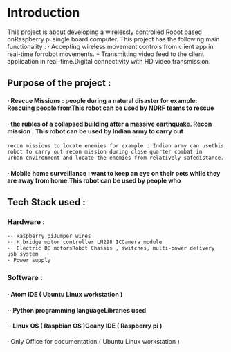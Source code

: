 # Introduction

This project is about developing a wirelessly controlled Robot based onRaspberry pi single board computer. This project has the following main
functionality :
· Accepting wireless movement controls from client app in real-time forrobot movements.
·· Transmitting video feed to the client application in real-time.Digital connectivity with HD video transmission.

## Purpose of the project :

#### · Rescue Missions : people during a natural disaster for example: Rescuing people fromThis robot can be used by NDRF teams to rescue

#### · the rubles of a collapsed building after a massive earthquake. Recon mission : This robot can be used by Indian army to carry out

```
recon missions to locate enemies for example : Indian army can usethis robot to carry out recon mission during close quarter combat in
urban environment and locate the enemies from relatively safedistance.
```
#### · Mobile home surveillance : want to keep an eye on their pets while they are away from home.This robot can be used by people who

## Tech Stack used :

### Hardware :

```
·· Raspberry piJumper wires
·· H bridge motor controller LN298 ICCamera module
·· Electric DC motorsRobot Chassis , switches, multi-power delivery usb system
· Power supply
```
### Software :

#### · Atom IDE ( Ubuntu Linux workstation )


#### ·· Python programming languageLibraries used

#### ·· Linux OS ( Raspbian OS )Geany IDE ( Raspberry pi )

· Only Office for documentation ( Ubuntu Linux workstation )